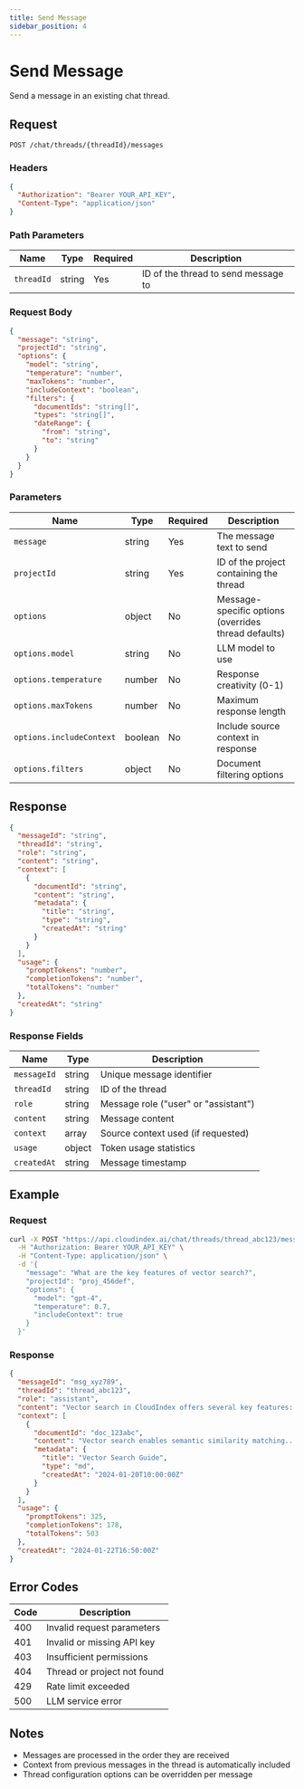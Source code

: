 ```yaml
---
title: Send Message
sidebar_position: 4
---
```


# Send Message

Send a message in an existing chat thread.

## Request

```http
POST /chat/threads/{threadId}/messages
```

### Headers

```json
{
  "Authorization": "Bearer YOUR_API_KEY",
  "Content-Type": "application/json"
}
```

### Path Parameters

| Name | Type | Required | Description |
|------|------|----------|-------------|
| `threadId` | string | Yes | ID of the thread to send message to |

### Request Body

```json
{
  "message": "string",
  "projectId": "string",
  "options": {
    "model": "string",
    "temperature": "number",
    "maxTokens": "number",
    "includeContext": "boolean",
    "filters": {
      "documentIds": "string[]",
      "types": "string[]",
      "dateRange": {
        "from": "string",
        "to": "string"
      }
    }
  }
}
```

### Parameters

| Name | Type | Required | Description |
|------|------|----------|-------------|
| `message` | string | Yes | The message text to send |
| `projectId` | string | Yes | ID of the project containing the thread |
| `options` | object | No | Message-specific options (overrides thread defaults) |
| `options.model` | string | No | LLM model to use |
| `options.temperature` | number | No | Response creativity (0-1) |
| `options.maxTokens` | number | No | Maximum response length |
| `options.includeContext` | boolean | No | Include source context in response |
| `options.filters` | object | No | Document filtering options |

## Response

```json
{
  "messageId": "string",
  "threadId": "string",
  "role": "string",
  "content": "string",
  "context": [
    {
      "documentId": "string",
      "content": "string",
      "metadata": {
        "title": "string",
        "type": "string",
        "createdAt": "string"
      }
    }
  ],
  "usage": {
    "promptTokens": "number",
    "completionTokens": "number",
    "totalTokens": "number"
  },
  "createdAt": "string"
}
```

### Response Fields

| Name | Type | Description |
|------|------|-------------|
| `messageId` | string | Unique message identifier |
| `threadId` | string | ID of the thread |
| `role` | string | Message role ("user" or "assistant") |
| `content` | string | Message content |
| `context` | array | Source context used (if requested) |
| `usage` | object | Token usage statistics |
| `createdAt` | string | Message timestamp |

## Example

### Request

```bash
curl -X POST "https://api.cloudindex.ai/chat/threads/thread_abc123/messages" \
  -H "Authorization: Bearer YOUR_API_KEY" \
  -H "Content-Type: application/json" \
  -d '{
    "message": "What are the key features of vector search?",
    "projectId": "proj_456def",
    "options": {
      "model": "gpt-4",
      "temperature": 0.7,
      "includeContext": true
    }
  }'
```

### Response

```json
{
  "messageId": "msg_xyz789",
  "threadId": "thread_abc123",
  "role": "assistant",
  "content": "Vector search in CloudIndex offers several key features: 1) Efficient similarity search using embeddings, 2) Support for multiple vector indexes...",
  "context": [
    {
      "documentId": "doc_123abc",
      "content": "Vector search enables semantic similarity matching...",
      "metadata": {
        "title": "Vector Search Guide",
        "type": "md",
        "createdAt": "2024-01-20T10:00:00Z"
      }
    }
  ],
  "usage": {
    "promptTokens": 325,
    "completionTokens": 178,
    "totalTokens": 503
  },
  "createdAt": "2024-01-22T16:50:00Z"
}
```

## Error Codes

| Code | Description |
|------|-------------|
| 400 | Invalid request parameters |
| 401 | Invalid or missing API key |
| 403 | Insufficient permissions |
| 404 | Thread or project not found |
| 429 | Rate limit exceeded |
| 500 | LLM service error |

## Notes

- Messages are processed in the order they are received
- Context from previous messages in the thread is automatically included
- Thread configuration options can be overridden per message
